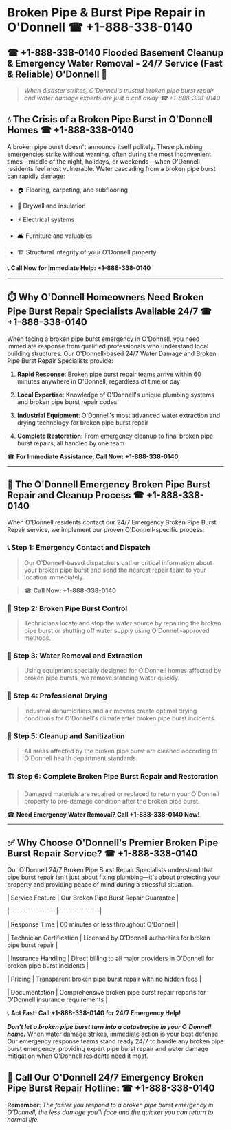 # Broken Pipe & Burst Pipe Repair in O'Donnell ☎ +1-888-338-0140  
## ☎ +1-888-338-0140 Flooded Basement Cleanup & Emergency Water Removal - 24/7 Service (Fast & Reliable) O'Donnell 🚨  

> *When disaster strikes, O'Donnell's trusted broken pipe burst repair and water damage experts are just a call away ☎ +1-888-338-0140*  

## 💧 The Crisis of a Broken Pipe Burst in O'Donnell Homes ☎ +1-888-338-0140  

A broken pipe burst doesn't announce itself politely. These plumbing emergencies strike without warning, often during the most inconvenient times—middle of the night, holidays, or weekends—when O'Donnell residents feel most vulnerable. Water cascading from a broken pipe burst can rapidly damage:  

* 🏠 Flooring, carpeting, and subflooring  
* 🧱 Drywall and insulation  
* ⚡ Electrical systems  
* 🛋️ Furniture and valuables  
* 🏗️ Structural integrity of your O'Donnell property  

📞 **Call Now for Immediate Help: +1-888-338-0140**  

---  

## ⏱️ Why O'Donnell Homeowners Need Broken Pipe Burst Repair Specialists Available 24/7 ☎ +1-888-338-0140  

When facing a broken pipe burst emergency in O'Donnell, you need immediate response from qualified professionals who understand local building structures. Our O'Donnell-based 24/7 Water Damage and Broken Pipe Burst Repair Specialists provide:  

1. **Rapid Response**: Broken pipe burst repair teams arrive within 60 minutes anywhere in O'Donnell, regardless of time or day  
2. **Local Expertise**: Knowledge of O'Donnell's unique plumbing systems and broken pipe burst repair codes  
3. **Industrial Equipment**: O'Donnell's most advanced water extraction and drying technology for broken pipe burst repair  
4. **Complete Restoration**: From emergency cleanup to final broken pipe burst repairs, all handled by one team  

☎ **For Immediate Assistance, Call Now: +1-888-338-0140**  

---  

## 🔧 The O'Donnell Emergency Broken Pipe Burst Repair and Cleanup Process ☎ +1-888-338-0140  

When O'Donnell residents contact our 24/7 Emergency Broken Pipe Burst Repair service, we implement our proven O'Donnell-specific process:  

### 📞 Step 1: Emergency Contact and Dispatch  
> Our O'Donnell-based dispatchers gather critical information about your broken pipe burst and send the nearest repair team to your location immediately.  
> ☎ **Call Now: +1-888-338-0140**  

### 🚿 Step 2: Broken Pipe Burst Control  
> Technicians locate and stop the water source by repairing the broken pipe burst or shutting off water supply using O'Donnell-approved methods.  

### 🌊 Step 3: Water Removal and Extraction  
> Using equipment specially designed for O'Donnell homes affected by broken pipe bursts, we remove standing water quickly.  

### 💨 Step 4: Professional Drying  
> Industrial dehumidifiers and air movers create optimal drying conditions for O'Donnell's climate after broken pipe burst incidents.  

### 🧼 Step 5: Cleanup and Sanitization  
> All areas affected by the broken pipe burst are cleaned according to O'Donnell health department standards.  

### 🏗️ Step 6: Complete Broken Pipe Burst Repair and Restoration  
> Damaged materials are repaired or replaced to return your O'Donnell property to pre-damage condition after the broken pipe burst.  

☎ **Need Emergency Water Removal? Call +1-888-338-0140 Now!**  

---  

## ✅ Why Choose O'Donnell's Premier Broken Pipe Burst Repair Service? ☎ +1-888-338-0140  

Our O'Donnell 24/7 Broken Pipe Burst Repair Specialists understand that pipe burst repair isn't just about fixing plumbing—it's about protecting your property and providing peace of mind during a stressful situation.  

| Service Feature | Our Broken Pipe Burst Repair Guarantee |  
|-----------------|---------------|  
| Response Time | 60 minutes or less throughout O'Donnell |  
| Technician Certification | Licensed by O'Donnell authorities for broken pipe burst repair |  
| Insurance Handling | Direct billing to all major providers in O'Donnell for broken pipe burst incidents |  
| Pricing | Transparent broken pipe burst repair with no hidden fees |  
| Documentation | Comprehensive broken pipe burst repair reports for O'Donnell insurance requirements |  

📞 **Act Fast! Call +1-888-338-0140 for 24/7 Emergency Help!**  

***Don't let a broken pipe burst turn into a catastrophe in your O'Donnell home.*** When water damage strikes, immediate action is your best defense. Our emergency response teams stand ready 24/7 to handle any broken pipe burst emergency, providing expert pipe burst repair and water damage mitigation when O'Donnell residents need it most.  

## 📱 Call Our O'Donnell 24/7 Emergency Broken Pipe Burst Repair Hotline: ☎ +1-888-338-0140  

**Remember**: *The faster you respond to a broken pipe burst emergency in O'Donnell, the less damage you'll face and the quicker you can return to normal life.*